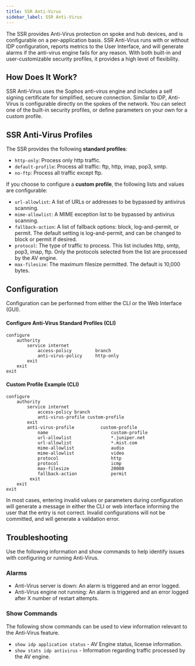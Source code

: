 ```yaml
---
title: SSR Anti-Virus 
sidebar_label: SSR Anti-Virus
---
```


The SSR provides Anti-Virus protection on spoke and hub devices, and is configurable on a per-application basis. SSR Anti-Virus runs with or without IDP configuration, reports metrics to the User Interface, and will generate alarms if the anti-virus engine fails for any reason. With both built-in and user-customizable security profiles, it provides a high level of flexibility.

## How Does It Work?

SSR Anti-Virus uses the Sophos anti-virus engine and includes a self signing certificate for simplified, secure connection. Similar to IDP, Anti-Virus is configurable directly on the spokes of the network. You can select one of the built-in security profiles, or define parameters on your own for a custom profile.

## SSR Anti-Virus Profiles

The SSR provides the following **standard profiles**:

- `http-only`: Process only http traffic.
- `default-profile`: Process all traffic: ftp, http, imap, pop3, smtp.
- `no-ftp`: Process all traffic except ftp.

If you choose to configure a **custom profile**, the following lists and values are configurable:

- `url-allowlist`: A list of URLs or addresses to be bypassed by antivirus scanning.
- `mime-allowlist`: A MIME exception list to be bypassed by antivirus scanning.
- `fallback-action`: A list of fallback options: block, log-and-permit, or permit. The default setting is log-and-permit, and can be changed to block or permit if desired. 
- `protocol`: The type of traffic to process. This list includes http, smtp, pop3, imap, ftp. Only the protocols selected from the list are processed by the AV engine.
- `max-filesize`: The maximum filesize permitted. The default is 10,000 bytes.

## Configuration

Configuration can be performed from either the CLI or the Web Interface (GUI). 

#### Configure Anti-Virus Standard Profiles (CLI)

```
configure
    authority
        service internet
            access-policy         branch
            anti-virus-policy     http-only
        exit
    exit
exit
```

#### Custom Profile Example (CLI)

```
configure
    authority
        service internet
            access-policy branch
            anti-virus-profile custom-profile
        exit
        anti-virus-profile          custom-profile
            name                        custom-profile
            url-allowlist               *.juniper.net
            url-allowlist               *.mist.com    
            mime-allowlist              audio
            mime-allowlist              video
            protocol                    http
            protocol                    icmp
            max-filesize                20000
            fallback-action             permit
         exit
    exit
exit
```

In most cases, entering invalid values or parameters during configuration will generate a message in either the CLI or web interface informing the user that the entry is not correct. Invalid configurations will not be committed, and will generate a validation error. 

## Troubleshooting

Use the following information and show commands to help identify issues with configuring or running Anti-Virus. 

### Alarms

- Anti-Virus server is down: An alarm is triggered and an error logged. 
- Anti-Virus engine not running: An alarm is triggered and an error logged after X number of restart attempts.

### Show Commands

The following show commands can be used to view information relevant to the Anti-Virus feature.

- `show idp application status` - AV Engine status, license information.
- `show stats idp antivirus` - Information regarding traffic processed by the AV engine. 

